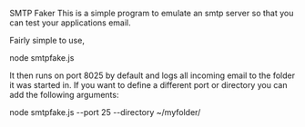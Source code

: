 SMTP Faker
This is a simple program to emulate an smtp server so that you can test your applications email.


Fairly simple to use,

node smtpfake.js

It then runs on port 8025 by default and logs all incoming email to the folder it was started in. If you want to define a different port or directory you can add the following arguments:

node smtpfake.js --port 25 --directory ~/myfolder/
